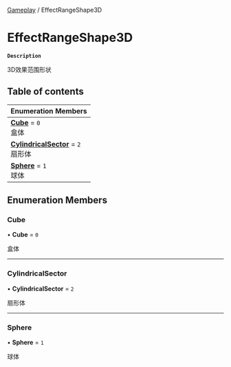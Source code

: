 [Gameplay](../modules/Gameplay.Gameplay.md) / EffectRangeShape3D

# EffectRangeShape3D <Badge type="tip" text="Enumeration" /> <Score text="EffectRangeShape3D" />

**`Description`**

3D效果范围形状

## Table of contents

| Enumeration Members |
| :-----|
| **[Cube](Gameplay.EffectRangeShape3D.md#cube)** = ``0`` <br> 盒体|
| **[CylindricalSector](Gameplay.EffectRangeShape3D.md#cylindricalsector)** = ``2`` <br> 扇形体|
| **[Sphere](Gameplay.EffectRangeShape3D.md#sphere)** = ``1`` <br> 球体|

## Enumeration Members

### Cube <Score text="Cube" /> 

• **Cube** = ``0``

盒体

___

### CylindricalSector <Score text="CylindricalSector" /> 

• **CylindricalSector** = ``2``

扇形体

___

### Sphere <Score text="Sphere" /> 

• **Sphere** = ``1``

球体
